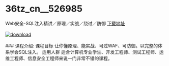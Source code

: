 # 36tz_cn__526985
Web安全-SQL注入精讲／原理／实战／绕过／防御
[下载地址](http://www.36tz.cn/article/526985 "下载地址")
<br/></br>[![download](http://36tz.cn/muke_img/2019_09_356-23-300x180.jpg "下载地址")](http://www.36tz.cn/article/526985 "下载地址")
<br/></br>### 课程介绍:
课程目标
让你懂原理、能实战、可过WAF、可防御。以完整的体系学会SQL注入。
适用人群
适合计算机专业学生、开发工程师、测试工程师、运维工程师、信息安全工程师来说一门非常不错的课程。


 
